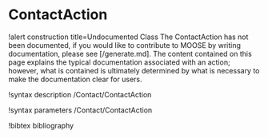 <!-- MOOSE Documentation Stub: Remove this when content is added. -->

# ContactAction

!alert construction title=Undocumented Class
The ContactAction has not been documented, if you would like to contribute to MOOSE by writing
documentation, please see [/generate.md]. The content contained on this page explains the typical
documentation associated with an action; however, what is contained is ultimately determined by what
is necessary to make the documentation clear for users.

!syntax description /Contact/ContactAction

!syntax parameters /Contact/ContactAction

!bibtex bibliography
